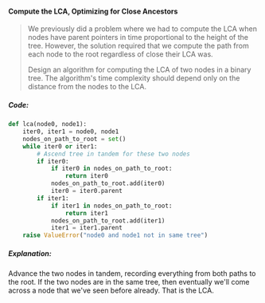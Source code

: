 #### Compute the LCA, Optimizing for Close Ancestors

> We previously did a problem where we had to compute the LCA when nodes have parent pointers in time proportional to the height of the tree. However, the solution required that we compute the path from each node to the root regardless of close their LCA was. 
>
> Design an algorithm for computing the LCA of two nodes in a binary tree. The algorithm's time complexity should depend only on the distance from the nodes to the LCA.

##### Code:

```py
def lca(node0, node1):
    iter0, iter1 = node0, node1
    nodes_on_path_to_root = set()
    while iter0 or iter1:
        # Ascend tree in tandem for these two nodes
        if iter0:
            if iter0 in nodes_on_path_to_root:
                return iter0
            nodes_on_path_to_root.add(iter0)
            iter0 = iter0.parent
        if iter1:
            if iter1 in nodes_on_path_to_root:
                return iter1
            nodes_on_path_to_root.add(iter1)
            iter1 = iter1.parent
    raise ValueError("node0 and node1 not in same tree")
```

##### Explanation: 

Advance the two nodes in tandem, recording everything from both paths to the root. If the two nodes are in the same tree, then eventually we'll come across a node that we've seen before already. That is the LCA. 

